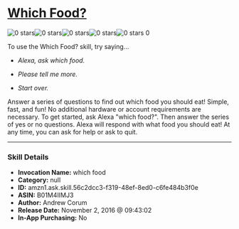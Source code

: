 # [Which Food?](http://alexa.amazon.com/#skills/amzn1.ask.skill.56c2dcc3-f319-48ef-8ed0-c6fe484b3f0e)
![0 stars](../../images/ic_star_border_black_18dp_1x.png)![0 stars](../../images/ic_star_border_black_18dp_1x.png)![0 stars](../../images/ic_star_border_black_18dp_1x.png)![0 stars](../../images/ic_star_border_black_18dp_1x.png)![0 stars](../../images/ic_star_border_black_18dp_1x.png) 0

To use the Which Food? skill, try saying...

* *Alexa, ask which food.*

* *Please tell me more.*

* *Start over.*

Answer a series of questions to find out which food you should eat!  Simple, fast, and fun!  No additional hardware or account requirements are necessary.
To get started, ask Alexa "which food?".  Then answer the series of yes or no questions.  Alexa will respond with what food you should eat!
At any time, you can ask for help or ask to quit.

***

### Skill Details

* **Invocation Name:** which food
* **Category:** null
* **ID:** amzn1.ask.skill.56c2dcc3-f319-48ef-8ed0-c6fe484b3f0e
* **ASIN:** B01M4IIMJ3
* **Author:** Andrew Corum
* **Release Date:** November 2, 2016 @ 09:43:02
* **In-App Purchasing:** No
